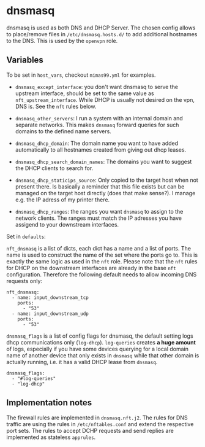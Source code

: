 
# dnsmasq

dnsmasq is used as both DNS and DHCP Server. The chosen config allows to place/remove
files in `/etc/dnsmasq.hosts.d/` to add additional hostnames to the DNS. This is used
by the `openvpn` role.

## Variables

To be set in `host_vars`, checkout `mimas99.yml` for examples.

* `dnsmasq_except_interface`: you don't want dnsmasq to serve the upstream interface, should be set to the same value as `nft_upstream_interface`. While DHCP is usually not desired on the vpn, DNS is. See the `nft` rules below.

* `dnsmasq_other_servers`: I run a system with an internal domain and separate networks. This makes `dnsmasq` forward queries for such domains to the defined name servers.

* `dnsmasq_dhcp_domain`: The domain name you want to have added automatically to all hostnames created from giving out dhcp leases.

* `dnsmasq_dhcp_search_domain_names`: The domains you want to suggest the DHCP clients to search for.

* `dnsmasq_dhcp_staticips_source`: Only copied to the target host when not present there. Is basically a reminder that this file exists but can be managed on the target host directly (does that make sense?). I manage e.g. the IP adress of my printer there.

* `dnsmasq_dhcp_ranges`: the ranges you want `dnsmasq` to assign to the network clients. The ranges must match the IP adresses you have assigend to your downstream interfaces.

Set in `defaults`:

`nft_dnsmasq` is a list of dicts, each dict has a name and a list of ports. The name is used to construct the name of the set where the ports go to. This is exactly the same logic as used in the `nft` role. Please note that the `nft` rules for DHCP on the downstream interfaces are already in the base `nft` configuration. Therefore the following default needs to allow incoming DNS requests only:

```
nft_dnsmasq:
  - name: input_downstream_tcp
    ports:
      - "53"
  - name: input_downstream_udp
    ports:
      - "53"
```

`dnsmasq_flags` is a list of config flags for dnsmasq, the default setting logs dhcp communications only (`log-dhcp`). `log-queries`
creates **a huge amount** of logs, especially if you have some devices querying for a local domain name of another device
that only exists in `dnsmasq` while that other domain is actually running, i.e. it has a valid DHCP lease from `dnsmasq`.

```
dnsmasq_flags:
  - "#log-queries"
  - "log-dhcp"
```


## Implementation notes

The firewall rules are implemented in `dnsmasq.nft.j2`. The rules for DNS traffic are using the rules in `/etc/nftables.conf` and extend the respective port sets.  The rules to accept DCHP requests and send replies are implemented as stateless `apprules`.
